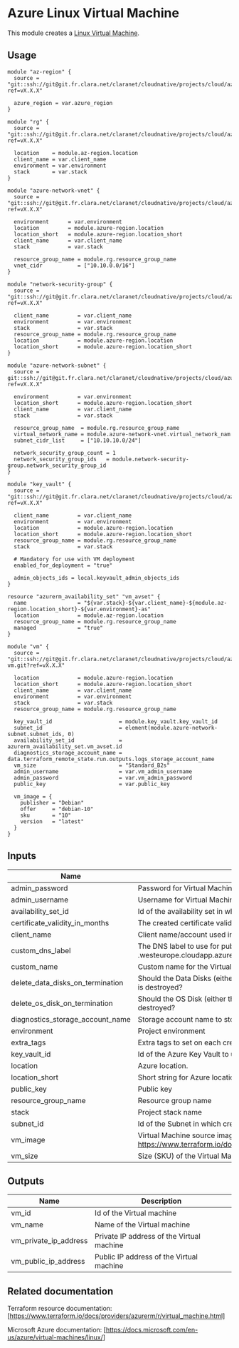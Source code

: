 # Azure Linux Virtual Machine

This module creates a [Linux Virtual Machine](https://docs.microsoft.com/en-us/azure/virtual-machines/linux/).

## Usage

```hcl
module "az-region" {
  source = "git::ssh://git@git.fr.clara.net/claranet/cloudnative/projects/cloud/azure/terraform/modules/regions.git?ref=vX.X.X"

  azure_region = var.azure_region
}

module "rg" {
  source = "git::ssh://git@git.fr.clara.net/claranet/cloudnative/projects/cloud/azure/terraform/modules/rg.git?ref=vX.X.X"

  location    = module.az-region.location
  client_name = var.client_name
  environment = var.environment
  stack       = var.stack
}

module "azure-network-vnet" {
  source = "git::ssh://git@git.fr.clara.net/claranet/cloudnative/projects/cloud/azure/terraform/modules/vnet.git?ref=vX.X.X"
    
  environment      = var.environment
  location         = module.azure-region.location
  location_short   = module.azure-region.location_short
  client_name      = var.client_name
  stack            = var.stack

  resource_group_name = module.rg.resource_group_name
  vnet_cidr           = ["10.10.0.0/16"]
}

module "network-security-group" {
  source = "git::ssh://git@git.fr.clara.net/claranet/cloudnative/projects/cloud/azure/terraform/modules/nsg.git?ref=vX.X.X"

  client_name         = var.client_name
  environment         = var.environment
  stack               = var.stack
  resource_group_name = module.rg.resource_group_name
  location            = module.azure-region.location
  location_short      = module.azure-region.location_short
}

module "azure-network-subnet" {
  source = git::ssh://git@git.fr.clara.net/claranet/cloudnative/projects/cloud/azure/terraform/modules/subnet.git?ref=vX.X.X"

  environment         = var.environment
  location_short      = module.azure-region.location_short
  client_name         = var.client_name
  stack			      = var.stack

  resource_group_name  = module.rg.resource_group_name
  virtual_network_name = module.azure-network-vnet.virtual_network_nam
  subnet_cidr_list     = ["10.10.10.0/24"]

  network_security_group_count = 1
  network_security_group_ids   = module.network-security-group.network_security_group_id
}

module "key_vault" {
  source = "git::ssh://git@git.fr.clara.net/claranet/cloudnative/projects/cloud/azure/terraform/modules/keyvault.git?ref=vX.X.X"

  client_name         = var.client_name
  environment         = var.environment
  location            = module.azure-region.location
  location_short      = module.azure-region.location_short
  resource_group_name = module.rg.resource_group_name
  stack               = var.stack

  # Mandatory for use with VM deployment
  enabled_for_deployment = "true"

  admin_objects_ids = local.keyvault_admin_objects_ids
}

resource "azurerm_availability_set" "vm_avset" {
  name                = "${var.stack}-${var.client_name}-${module.az-region.location_short}-${var.environment}-as"
  location            = module.az-region.location
  resource_group_name = module.rg.resource_group_name
  managed             = "true"
}

module "vm" {
  source = "git::ssh://git@git.fr.clara.net/claranet/cloudnative/projects/cloud/azure/terraform/features/windows-vm.git?ref=vX.X.X"

  location            = module.azure-region.location
  location_short      = module.azure-region.location_short
  client_name         = var.client_name
  environment         = var.environment
  stack               = var.stack
  resource_group_name = module.rg.resource_group_name

  key_vault_id                     = module.key_vault.key_vault_id
  subnet_id                        = element(module.azure-network-subnet.subnet_ids, 0)
  availability_set_id              = azurerm_availability_set.vm_avset.id
  diagnostics_storage_account_name = data.terraform_remote_state.run.outputs.logs_storage_account_name
  vm_size                          = "Standard_B2s"
  admin_username                   = var.vm_admin_username
  admin_password                   = var.vm_admin_password
  public_key                       = var.public_key

  vm_image = {
    publisher = "Debian"
    offer     = "debian-10"
    sku       = "10"
    version   = "latest"
  }
}
```

## Inputs

| Name | Description | Type | Default | Required |
|------|-------------|:----:|:-----:|:-----:|
| admin\_password | Password for Virtual Machine administrator account | string | n/a | yes |
| admin\_username | Username for Virtual Machine administrator account | string | n/a | yes |
| availability\_set\_id | Id of the availability set in which host the Virtual Machine. | string | n/a | yes |
| certificate\_validity\_in\_months | The created certificate validity in months | string | `"48"` | no |
| client\_name | Client name/account used in naming | string | n/a | yes |
| custom\_dns\_label | The DNS label to use for public access. VM name if not set. DNS will be <label>.westeurope.cloudapp.azure.com | string | `""` | no |
| custom\_name | Custom name for the Virtual Machine. Should be suffixed by "-vm". Generated if not set. | string | `""` | no |
| delete\_data\_disks\_on\_termination | Should the Data Disks (either the Managed Disks / VHD Blobs) be deleted when the Virtual Machine is destroyed? | string | `"false"` | no |
| delete\_os\_disk\_on\_termination | Should the OS Disk (either the Managed Disk / VHD Blob) be deleted when the Virtual Machine is destroyed? | string | `"false"` | no |
| diagnostics\_storage\_account\_name | Storage account name to store vm boot diagnostic | string | n/a | yes |
| environment | Project environment | string | n/a | yes |
| extra\_tags | Extra tags to set on each created resource. | map | `<map>` | no |
| key\_vault\_id | Id of the Azure Key Vault to use for VM certificate | string | n/a | yes |
| location | Azure location. | string | n/a | yes |
| location\_short | Short string for Azure location. | string | n/a | yes |
| public\_key | Public key | string | n/a | yes |
| resource\_group\_name | Resource group name | string | n/a | yes |
| stack | Project stack name | string | n/a | yes |
| subnet\_id | Id of the Subnet in which create the Virtual Machine | string | n/a | yes |
| vm\_image | Virtual Machine source image information. See https://www.terraform.io/docs/providers/azurerm/r/virtual\_machine.html#storage\_image\_reference | map | `<map>` | no |
| vm\_size | Size (SKU) of the Virtual Machin to create. | string | n/a | yes |

## Outputs

| Name | Description |
|------|-------------|
| vm\_id | Id of the Virtual machine |
| vm\_name | Name of the Virtual machine |
| vm\_private\_ip\_address | Private IP address of the Virtual machine |
| vm\_public\_ip\_address | Public IP address of the Virtual machine |

## Related documentation

Terraform resource documentation: [https://www.terraform.io/docs/providers/azurerm/r/virtual_machine.html]

Microsoft Azure documentation: [https://docs.microsoft.com/en-us/azure/virtual-machines/linux/]